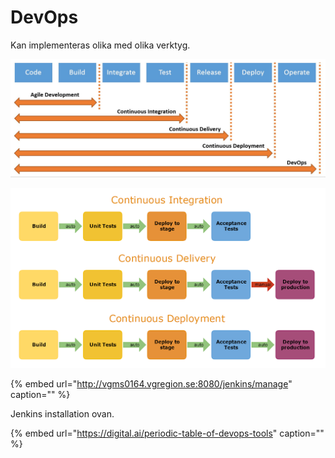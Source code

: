 # DevOps

Kan implementeras olika med olika verktyg.

![](../../.gitbook/assets/image%20%286%29.png)

![](../../.gitbook/assets/image%20%2814%29.png)

{% embed url="http://vgms0164.vgregion.se:8080/jenkins/manage" caption="" %}

Jenkins installation ovan.

{% embed url="https://digital.ai/periodic-table-of-devops-tools" caption="" %}

